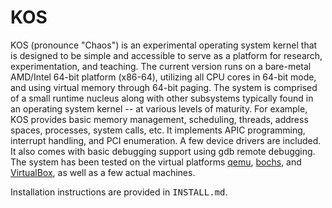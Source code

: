 KOS
===

KOS (pronounce "Chaos") is an experimental operating system kernel that is designed to be simple and accessible to serve as a platform for research, experimentation, and teaching.
The current version runs on a bare-metal AMD/Intel 64-bit platform (x86-64), utilizing all CPU cores in 64-bit mode, and using virtual memory through 64-bit paging.
The system is comprised of a small runtime nucleus along with other subsystems typically found in an operating system kernel -- at various levels of maturity.
For example, KOS provides basic memory management, scheduling, threads, address spaces, processes, system calls, etc. It implements APIC programming, interrupt handling, and PCI enumeration. A few device drivers are included. It also comes with basic debugging support using gdb remote debugging. The system has been tested on the virtual platforms [qemu](http://www.qemu.org/), [bochs](http://bochs.sourceforge.net/), and [VirtualBox](https://www.virtualbox.org/), as well as a few actual machines.

Installation instructions are provided in <tt>INSTALL.md</tt>.

